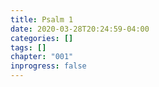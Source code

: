 ```yaml
---
title: Psalm 1
date: 2020-03-28T20:24:59-04:00
categories: []
tags: []
chapter: "001"
inprogress: false
---
```


